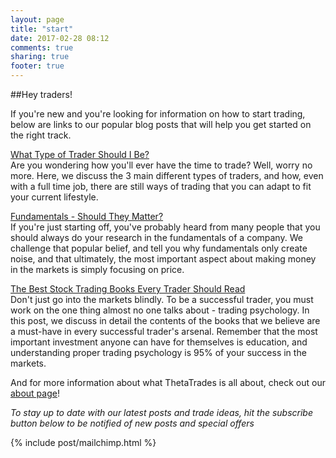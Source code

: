 ```yaml
---
layout: page
title: "start"
date: 2017-02-28 08:12
comments: true
sharing: true
footer: true
---
```


##Hey traders!

If you're new and you're looking for information on how to start trading, below are links to our popular blog posts that will help you get started on the right track.

[What Type of Trader Should I Be?](/blog/2017/02/27/what-type-of-trader-should-i-be/)<br/>
Are you wondering how you'll ever have the time to trade? Well, worry no more. Here, we discuss the 3 main different types of traders, and how, even with a full time job, there are still ways of trading that you can adapt to fit your current lifestyle.

[Fundamentals - Should They Matter?](/blog/2017/02/28/fundamentals-should-they-matter/)<br/>
If you're just starting off, you've probably heard from many people that you should always do your research in the fundamentals of a company. We challenge that popular belief, and tell you why fundamentals only create noise, and that ultimately, the most important aspect about making money in the markets is simply focusing on price.

[The Best Stock Trading Books Every Trader Should Read](/blog/2017/02/18/the-best-stock-trading-books-every-trader-should-read/)<br/>
Don't just go into the markets blindly. To be a successful trader, you must work on the one thing almost no one talks about - trading psychology. In this post, we discuss in detail the contents of the books that we believe are a must-have in every successful trader's arsenal. Remember that the most important investment anyone can have for themselves is education, and understanding proper trading psychology is 95% of your success in the markets.

And for more information about what ThetaTrades is all about, check out our [about page](/about)!

*To stay up to date with our latest posts and trade ideas, hit the subscribe button below to be notified of new posts and special offers*

{% include post/mailchimp.html %}

